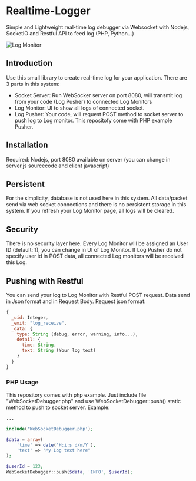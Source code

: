 # Realtime-Logger
Simple and Lightweight real-time log debugger via Websocket with Nodejs, SocketIO and Restful API to feed log (PHP, Python...)

![Log Monitor](http://bloghoctap.com/wp-content/uploads/2015/07/Screen-Shot-2015-07-14-at-11.03.09-AM.png "Sample Log screen in real-time mode")

## Introduction ##
Use this small library to create real-time log for your application. There are 3 parts in this system: 
* Socket Server: Run WebSocker server on port 8080, will transmit log from your code (Log Pusher) to connected Log Monitors
* Log Monitor: UI to show all logs of connected socket.
* Log Pusher: Your code, will request POST method to socket server to push log to Log monitor. This repositofy come with PHP example Pusher.

## Installation ##
Required: Nodejs, port 8080 available on server (you can change in server.js sourcecode and client javascript)

## Persistent ##
For the simplicity, database is not used here in this system. All data/packet send via web socket connections and there is no persistent storage in this system. If you refresh your Log Monitor page, all logs will be cleared.

## Security ##
There is no security layer here. Every Log Monitor will be assigned an User ID (default: 1), you can change in UI of Log Monitor. If Log Pusher do not specify user id in POST data, all connected Log monitors will be received this Log.

## Pushing with Restful ##
You can send your log to Log Monitor with Restful POST request. Data send in Json format and in Request Body. Request json format:
```javascript
{
  _uid: Integer,
  _emit: "log_receive",
  _data: {
    type: String (debug, error, warning, info...),
    detail: {
      time: String,
      text: String (Your log text)
    }
  }
}
```

### PHP Usage ###
This repository comes with php example. Just include file "WebSocketDebugger.php" and use WebSocketDebugger::push() static method to push to socket server. Example:

```php
...

include('WebSocketDebugger.php');

$data = array(
    'time' => date('H:i:s d/m/Y'),
    'text' => "My Log text here"
);

$userId = 123;
WebSocketDebugger::push($data, 'INFO', $userId);
```

